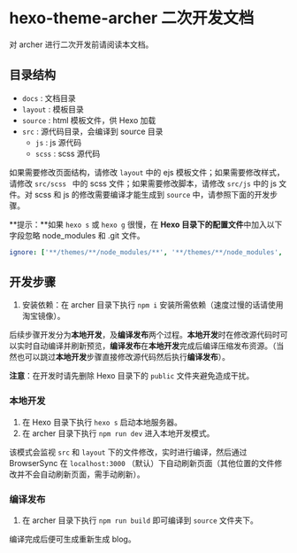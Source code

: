 # hexo-theme-archer 二次开发文档

对 archer 进行二次开发前请阅读本文档。

## 目录结构

- `docs` : 文档目录
- `layout` : 模板目录
- `source` : html 模板文件，供 Hexo 加载
- `src` : 源代码目录，会编译到 source 目录
  - `js` : js 源代码
  - `scss` : scss 源代码

如果需要修改页面结构，请修改 `layout` 中的 ejs 模板文件；如果需要修改样式，请修改 `src/scss ` 中的 scss 文件；如果需要修改脚本，请修改 `src/js` 中的 js 文件。对 scss 和 js 的修改需要编译才能生成到 `source` 中，请参照下面的开发步骤。

**提示：**如果 `hexo s` 或 `hexo g` 很慢，在 **Hexo 目录下的配置文件**中加入以下字段忽略 node_modules 和 .git 文件。

```yaml
ignore: ['**/themes/**/node_modules/**', '**/themes/**/node_modules', '**/themes/**/.git', '**/themes/**/.git/**']
```

## 开发步骤

1. 安装依赖：在 archer 目录下执行 `npm i` 安装所需依赖（速度过慢的话请使用淘宝镜像）。

后续步骤开发分为**本地开发**，及**编译发布**两个过程。**本地开发**时在修改源代码时可以实时自动编译并刷新预览，**编译发布**在**本地开发**完成后编译压缩发布资源。（当然也可以跳过**本地开发**步骤直接修改源代码然后执行**编译发布**）。

**注意**：在开发时请先删除 Hexo 目录下的 `public` 文件夹避免造成干扰。

### 本地开发

1. 在 Hexo 目录下执行 `hexo s` 启动本地服务器。
2. 在 archer 目录下执行 `npm run dev` 进入本地开发模式。

该模式会监视 `src` 和 `layout` 下的文件修改，实时进行编译，然后通过 BrowserSync 在 `localhost:3000` （默认）下自动刷新页面（其他位置的文件修改并不会自动刷新页面，需手动刷新）。

### 编译发布

1. 在 archer 目录下执行 `npm run build` 即可编译到 `source` 文件夹下。

编译完成后便可生成重新生成 blog。
